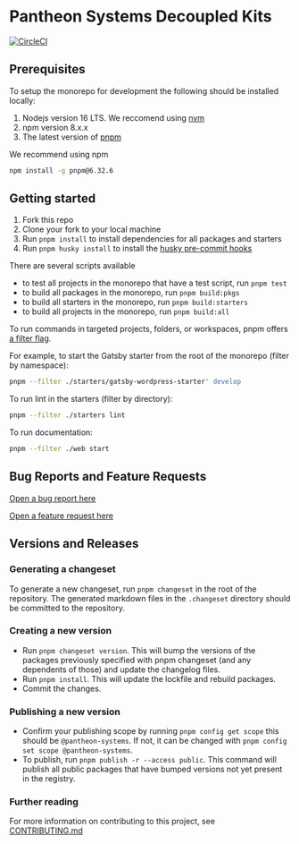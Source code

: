 # Pantheon Systems Decoupled Kits

[![CircleCI](https://circleci.com/gh/pantheon-systems/decoupled-kit-js/tree/canary.svg?style=svg)](https://circleci.com/gh/pantheon-systems/decoupled-kit-js/tree/canary)

## Prerequisites

To setup the monorepo for development the following should be installed locally:

1. Nodejs version 16 LTS. We reccomend using [nvm](https://github.com/nvm-sh/nvm)
1. npm version 8.x.x
1. The latest version of [pnpm](https://pnpm.io/installation)

We recommend using npm

```bash
npm install -g pnpm@6.32.6
```

## Getting started

1. Fork this repo
1. Clone your fork to your local machine
1. Run `pnpm install` to install dependencies for all packages and starters
1. Run `pnpm husky install` to install the [husky pre-commit hooks](https://github.com/pantheon-systems/decoupled-kit-js/blob/canary/.husky/pre-commit) 

There are several scripts available

- to test all projects in the monorepo that have a test script, run `pnpm test`
- to build all packages in the monorepo, run `pnpm build:pkgs`
- to build all starters in the monorepo, run `pnpm build:starters`
- to build all projects in the monorepo, run `pnpm build:all`

To run commands in targeted projects, folders, or workspaces, pnpm offers [a filter flag](https://pnpm.io/filtering).

For example, to start the Gatsby starter from the root of the monorepo (filter by namespace):

```bash
pnpm --filter ./starters/gatsby-wordpress-starter' develop
```

To run lint in the starters (filter by directory):

```bash
pnpm --filter ./starters lint
```

To run documentation:

```bash
pnpm --filter ./web start
```

## Bug Reports and Feature Requests

[Open a bug report here](https://github.com/pantheon-systems/decoupled-kit-js/issues/new?template=bug-report-template.yml)

[Open a feature request here](https://github.com/pantheon-systems/decoupled-kit-js/issues/new?template=feature-request-template.yml)

## Versions and Releases

### Generating a changeset

To generate a new changeset, run `pnpm changeset` in the root of the repository. The generated markdown files in the `.changeset` directory should be committed to the repository.

### Creating a new version

- Run `pnpm changeset version`. This will bump the versions of the packages previously specified with pnpm changeset (and any dependents of those) and update the changelog files.
- Run `pnpm install`. This will update the lockfile and rebuild packages.
- Commit the changes.

### Publishing a new version

- Confirm your publishing scope by running `pnpm config get scope` this should be `@pantheon-systems`. If not, it can be changed with `pnpm config set scope @pantheon-systems`.
- To publish, run `pnpm publish -r --access public`. This command will publish all public packages that have bumped versions not yet present in the registry.

### Further reading

For more information on contributing to this project, see [CONTRIBUTING.md](https://github.com/pantheon-systems/decoupled-kit-js/tree/canary/CONTRIBUTING.md)